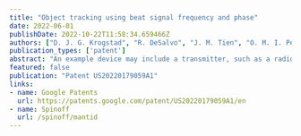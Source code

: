 ```yaml
---
title: "Object tracking using beat signal frequency and phase"
date: 2022-06-01
publishDate: 2022-10-22T11:58:34.659466Z
authors: ["D. J. G. Krogstad", "R. DeSalvo", "J. M. Tien", "O. M. I. Perez", "F. Daneshgaran", "P. Mattera", "R. Parente", "V. Galdi"]
publication_types: ['patent']
abstract: "An example device may include a transmitter, such as a radio-frequency (RF) transmitter, a receiver and a controller. The receiver may include a mixer that generates a beat signal from a received signal and a local oscillator signal. A transmitted signal may include a linear frequency ramp and may be incident on an object, inducing the received signal. The device may include a controller configured to detect a frequency and phase of the beat signal. The device may determine an absolute distance to the object using the beat frequency and a distance component using the beat signal phase. The distance component may be used to increase the precision of an object distance measurement relative to the absolute distance alone. The distance component may be used to detect relatively small movements of the object, such as micron-scale movements. Various other methods, systems and computer-readable media are also disclosed."
featured: false
publication: "Patent US20220179059A1"
links:
- name: Google Patents
  url: https://patents.google.com/patent/US20220179059A1/en
- name: Spinoff
  url: /spinoff/mantid
---
```

